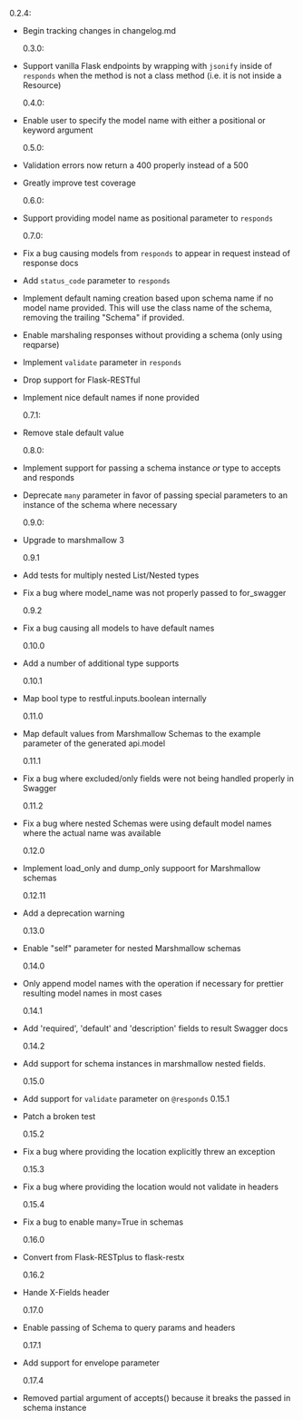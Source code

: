 0.2.4:

- Begin tracking changes in changelog.md

  0.3.0:

- Support vanilla Flask endpoints by wrapping with `jsonify` inside of `responds` when the method is not a class method (i.e. it is not inside a Resource)

  0.4.0:

- Enable user to specify the model name with either a positional or keyword argument

  0.5.0:

- Validation errors now return a 400 properly instead of a 500
- Greatly improve test coverage

  0.6.0:

- Support providing model name as positional parameter to `responds`

  0.7.0:

- Fix a bug causing models from `responds` to appear in request instead of response docs
- Add `status_code` parameter to `responds`
- Implement default naming creation based upon schema name if no model name provided. This will use the class name of the schema, removing the trailing "Schema" if provided.
- Enable marshaling responses without providing a schema (only using reqparse)
- Implement `validate` parameter in `responds`
- Drop support for Flask-RESTful
- Implement nice default names if none provided

  0.7.1:

- Remove stale default value

  0.8.0:

- Implement support for passing a schema instance _or_ type to accepts and responds
- Deprecate `many` parameter in favor of passing special parameters to an instance of the schema where necessary

  0.9.0:

- Upgrade to marshmallow 3

  0.9.1

- Add tests for multiply nested List/Nested types
- Fix a bug where model_name was not properly passed to for_swagger

  0.9.2

- Fix a bug causing all models to have default names

  0.10.0

- Add a number of additional type supports

  0.10.1

- Map bool type to restful.inputs.boolean internally

  0.11.0

- Map default values from Marshmallow Schemas to the example parameter of the generated api.model

  0.11.1

- Fix a bug where excluded/only fields were not being handled properly in Swagger

  0.11.2

- Fix a bug where nested Schemas were using default model names where the actual name was available

  0.12.0

- Implement load_only and dump_only suppoort for Marshmallow schemas

  0.12.11

- Add a deprecation warning

  0.13.0

- Enable "self" parameter for nested Marshmallow schemas 

  0.14.0

- Only append model names with the operation if necessary for prettier resulting model names in most cases

  0.14.1

- Add 'required', 'default' and 'description' fields to result Swagger docs

  0.14.2

- Add support for schema instances in marshmallow nested fields. 

  0.15.0

- Add support for `validate` parameter on `@responds`
  0.15.1

- Patch a broken test

  0.15.2

- Fix a bug where providing the location explicitly threw an exception
  
  0.15.3

- Fix a bug where providing the location would not validate in headers

  0.15.4

- Fix a bug to enable many=True in schemas

  0.16.0

- Convert from Flask-RESTplus to flask-restx

  0.16.2

- Hande X-Fields header 

  0.17.0

- Enable passing of Schema to query params and headers
  
  0.17.1

- Add support for envelope parameter

  0.17.4

- Removed partial argument of accepts() because it breaks the passed in schema instance

